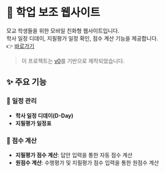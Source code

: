# 📘 학업 보조 웹사이트

모교 학생들을 위한 모바일 친화형 웹사이트입니다.  
학사 일정 디데이, 지필평가 일정 확인, 점수 계산 기능을 제공합니다.   
👉 [바로가기](https://sw-academic-support.vercel.app/)

> 이 프로젝트는 [v0](https://v0.dev/)를 기반으로 제작되었습니다.

## ✨ 주요 기능

### 📅 일정 관리
- **학사 일정 디데이(D-Day)**
- **지필평가 일정표**

### 🧮 점수 계산
- **지필평가 점수 계산**: 답안 입력을 통한 자동 점수 계산
- **원점수 계산**: 수행평가 및 지필평가 점수 입력을 통한 원점수 계산